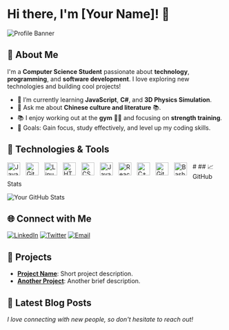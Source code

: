 # Hi there, I'm [Your Name]! 👋

![Profile Banner](https://your-image-url.com)

## 🚀 About Me

I'm a **Computer Science Student** passionate about **technology**, **programming**, and **software development**. I love exploring new technologies and building cool projects!

- 🌱 I’m currently learning **JavaScript**, **C#**, and **3D Physics Simulation**.
- 💬 Ask me about **Chinese culture and literature** 📚.
- 📚 I enjoy working out at the **gym** 🏋️‍♂️ and focusing on **strength training**.
- 🎯 Goals: Gain focus, study effectively, and level up my coding skills.

## 🔧 Technologies & Tools

<img align="left" alt="Java" width="30px" style="padding-right:10px;" src="https://cdn.jsdelivr.net/gh/devicons/devicon/icons/java/java-original.svg"/>
<img align="left" alt="Git" width="30px" style="padding-right:10px;" src="https://cdn.jsdelivr.net/gh/devicons/devicon/icons/git/git-original.svg" />
<img align="left" alt="Linux" width="30px" style="padding-right:10px;" src="https://cdn.jsdelivr.net/gh/devicons/devicon/icons/linux/linux-original.svg" />
<img align="left" alt="HTML" width="30px" style="padding-right:10px;" src="https://cdn.jsdelivr.net/gh/devicons/devicon/icons/html5/html5-plain.svg" />
<img align="left" alt="CSS" width="30px" style="padding-right:10px;" src="https://cdn.jsdelivr.net/gh/devicons/devicon/icons/css3/css3-plain.svg" />
<img align="left" alt="JavaScript" width="30px" style="padding-right:10px;" src="https://cdn.jsdelivr.net/gh/devicons/devicon/icons/javascript/javascript-plain.svg" />
<img align="left" alt="React" width="30px" style="padding-right:10px;" src="https://cdn.jsdelivr.net/gh/devicons/devicon/icons/react/react-original.svg" />
<img align="left" alt="C++" width="30px" style="padding-right:10px;" src="https://cdn.jsdelivr.net/gh/devicons/devicon/icons/cplusplus/cplusplus-line.svg" />
<img align="left" alt="GitHub" width="30px" style="padding-right:10px;" src="https://cdn.jsdelivr.net/gh/devicons/devicon/icons/github/github-original.svg" />
<img align="left" alt="Bash" width="30px" style="padding-right:10px;" src="https://cdn.jsdelivr.net/gh/devicons/devicon/icons/bash/bash-original.svg" />
#
## 📈 GitHub Stats

![Your GitHub Stats](https://github-readme-stats.vercel.app/api?username=your-username&show_icons=true&theme=radical)

## 🌐 Connect with Me

[![LinkedIn](https://img.shields.io/badge/-LinkedIn-0A66C2?style=flat&logo=linkedin&logoColor=white)](https://linkedin.com/in/your-profile)
[![Twitter](https://img.shields.io/badge/-Twitter-1DA1F2?style=flat&logo=twitter&logoColor=white)](https://twitter.com/your-profile)
[![Email](https://img.shields.io/badge/-Email-D14836?style=flat&logo=gmail&logoColor=white)](mailto:your-email@example.com)

## 💼 Projects

- **[Project Name](https://github.com/your-username/your-project)**: Short project description.
- **[Another Project](https://github.com/your-username/another-project)**: Another brief description.

## 📝 Latest Blog Posts

<!-- BLOG-POST-LIST:START -->
<!-- BLOG-POST-LIST:END -->

*I love connecting with new people, so don't hesitate to reach out!*
